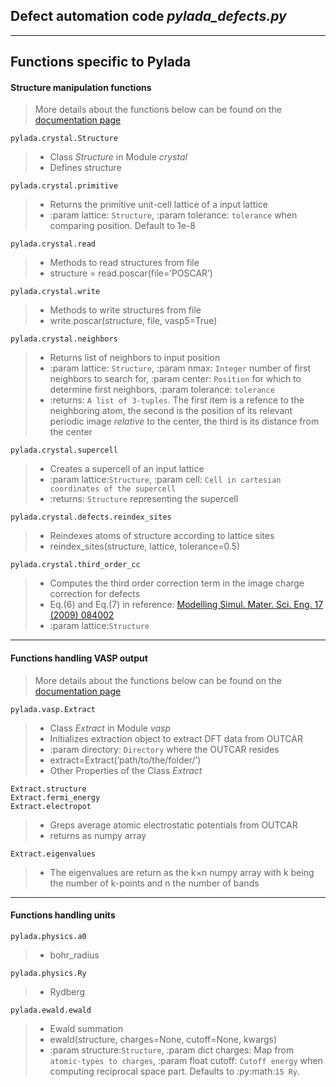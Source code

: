 ## Defect automation code *pylada_defects.py*

---
## Functions specific to Pylada

#### Structure manipulation functions

> More details about the functions below can be found on the [documentation page](http://pylada.github.io/pylada/userguide/crystal.html)

```
pylada.crystal.Structure
```
> - Class *Structure* in Module *crystal*
> - Defines structure

```
pylada.crystal.primitive
```
> - Returns the primitive unit-cell lattice of a input lattice
> - :param lattice: `Structure`, :param tolerance: `tolerance` when comparing position. Default to 1e-8

```
pylada.crystal.read
```
> - Methods to read structures from file
> - structure = read.poscar(file=’POSCAR’)

```
pylada.crystal.write
```
> - Methods to write structures from file
> - write.poscar(structure, file, vasp5=True)

```
pylada.crystal.neighbors
```
> - Returns list of neighbors to input position
> - :param lattice: `Structure`, :param nmax: `Integer` number of first neighbors to search for, 
          :param center: `Position` for which to determine first neighbors, :param tolerance: `tolerance`
> - :returns: `A list of 3-tuples`. The first item is a refence to the
          neighboring atom, the second is the position of its
          relevant periodic image *relative* to the center, the
          third is its distance from the center
```
pylada.crystal.supercell
```
> - Creates a supercell of an input lattice
> - :param lattice:`Structure`, :param cell: `Cell in cartesian coordinates of the supercell`
> - :returns: `Structure` representing the supercell

```
pylada.crystal.defects.reindex_sites
```
> - Reindexes atoms of structure according to lattice sites
> - reindex_sites(structure, lattice, tolerance=0.5)

```
pylada.crystal.third_order_cc
```
> - Computes the third order correction term in the image charge correction for defects
> - Eq.(6) and Eq.(7) in reference: [Modelling Simul. Mater. Sci. Eng. 17 (2009) 084002](http://iopscience.iop.org/article/10.1088/0965-0393/17/8/084002/meta)
> - :param lattice:`Structure`

---
#### Functions handling VASP output

> More details about the functions below can be found on the [documentation page](http://pylada.github.io/pylada/pyapi/vasp/extract.html)

```
pylada.vasp.Extract
```
> - Class *Extract* in Module *vasp*
> - Initializes extraction object to extract DFT data from OUTCAR
> - :param directory: `Directory` where the OUTCAR resides
> - extract=Extract(’path/to/the/folder/’)
> - Other Properties of the Class *Extract*

```
Extract.structure
Extract.fermi_energy
Extract.electropot
```
> - Greps average atomic electrostatic potentials from OUTCAR
> - returns as numpy array

```
Extract.eigenvalues
```
> - The eigenvalues are return as the k×n numpy array with k being the number of k-points and n the number of bands


---
#### Functions handling units
```
pylada.physics.a0
```
> - bohr_radius

```
pylada.physics.Ry
```
> - Rydberg

```
pylada.ewald.ewald
```
> - Ewald summation
> - ewald(structure, charges=None, cutoff=None, kwargs)
> - :param structure:`Structure`, :param dict charges: Map from `atomic-types to charges`,
          :param float cutoff: `Cutoff energy` when computing reciprocal space part. Defaults to :py:math:`15 Ry`.

